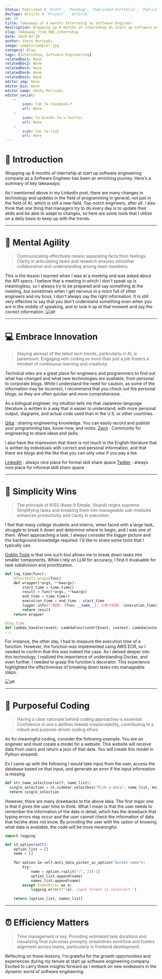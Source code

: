 ```yaml
---
Status: Published # 'Draft', 'Pending', 'Published-Portfolio', 'Published-Medium', 'Rewriting'
docType: Article # 'Project', 'Article'
id: 15
title: Takeaway of 8 months Internship as Software Engineer
description: Wrapping up 8 months of internship at start up software engineering company as a Software Engineer has been an enriching journey. Here's a summary of key takeaways
slug: Takeaway_from_SWE_internship
date: 2024-02-20
author: Shoto Morisaki
image: sample/sample7.jpg
category: Blog
tags: [Internship, Software Engineering]
relatedDoc1: None
relatedDoc2: None
relatedDoc3: None
relatedDoc4: None
relatedDoc5: None
editor_img: None
editor_bio: None
editor_name: Shoto Morisaki
editor_social:
    -
        icon: fab fa-facebook-f
        url: None
    -
        icon: fa-brands fa-x-twitter
        url: None
    -
        icon: fas fa-link
        url: None
---
```







# 🚀 Introduction 
Wrapping up 8 months of internship at start up software engineering company as a Software Engineer has been an enriching journey. Here's a summary of key takeaways:

As I mentioned above in my LinkedIn post, there are many changes in technology and updates in the field of programming in general, not just in the field of AI, which is still a new field. Top-notch engineers, after all. I also think that one thing that managers try to do every day is to update their skills and be able to adapt to changes, so here are some tools that I utilize on a daily basis to keep up with the trends.

---

# 🧠 Mental Agility 
> Communicating effectively means separating facts from feelings. Clarity in articulating tasks and research ensures smoother collaboration and understanding among team members.

This is the lesson I learned when I was at a meeting and was asked about the API specs. I believe that a meeting in which I don't speak up is meaningless, so I always try to be prepared and say something at the meeting, but sometimes when I get nervous in a room full of other engineers and my boss, I don't always say the right information. It is still very effective to say that you don't understand something even when you are in the middle of speaking, and to look it up at that moment and say the correct information.
![alt](/post/4/meeting.jpg)

---

# 💻 Embrace Innovation 
> Staying abreast of the latest tech trends, particularly in AI, is paramount. Engaging with coding as more than just a job fosters a mindset of continuous learning and creativity.

Technical sites are a great place for engineers and programmers to find out what has changed and what new technologies are available, from personal to corporate blogs. While I understand the need for caution, as some of the information may be incorrect, I recommend that you check out the personal blogs, as they are often quicker and more comprehensive. 

As a bilingual engineer, my intuition tells me that Japanese-language literature is written in a way that is easier to understand, with more personal output, diagrams, and actual code used than in the U.S. or other countries. 

[Qiita](https://qiita.com/) : sharing engineering knowledge. You can easily record and publish your programming tips, know-how, and notes.
[Zenn](https://zenn.dev/) : Community for engineering to share ideas and skills.

I also have the impression that there is not much in the English literature that is written by individuals with correct and personal information, and that there are blogs and the like that you can only view if you pay a fee.

[LinkedIn](https://www.linkedin.com/) : always nice place for formal skill share space
[Twitter](https://twitter.com/) : always nice place for informal skill share space

---

# 🔑 Simplicity Wins 
> The principle of KISS (Keep It Simple, Stupid) reigns supreme. Simplifying tasks and breaking them into manageable sub-modules enhances productivity and clarity in execution.

I feel that many college students and interns, when faced with a large task, struggle to break it down and determine where to begin, and I was one of them. When approaching a task, I always consider the bigger picture and the background knowledge required. I'd like to share some tools that I typically use.

[Goblin Tools](https://goblin.tools/) is that one such tool allows me to break down tasks into smaller components. While I rely on LLM for accuracy, I find it invaluable for task subdivision and prioritization.

```python
def log_time(func):
    @functools.wraps(func)
    def wrapper(*args, **kwargs):
        start_time = time.time()
        result = func(*args, **kwargs)
        end_time = time.time()
        execution_time = end_time - start_time
        logger.info(f"関数( {func.__name__}) の実行時間: {execution_time} sec")
        return result
    return wrapper

@log_time
def lambda_handler(event: LambdaFunctionUrlEvent, context: LambdaContext) -> dict:
...
```

For instance, the other day, I had to measure the execution time of a function. However, the function was implemented using AWS ECR, so I needed to confirm that this was indeed the case. As I delved deeper into this technology, I realized the importance of understanding Docker, and even further, I needed to grasp the function's decorator. This experience highlighted the effectiveness of breaking down tasks into manageable steps.

![alt](/post/4/docker_and_ecr.png "Architecture of sample Docker and ECR")

---

# 🎯 Purposeful Coding 
> Having a clear rationale behind coding approaches is essential. Confidence in one's abilities breeds irreplaceability, contributing to a robust and purpose-driven coding ethos.

As for meaningful coding, consider the following example. You are an engineer and must create a model for a website. This website will receive data from users and return a json of that data. You will create this model in Python streamlit.

Ex I came up with the following I would take input from the user, access the database based on that input, and generate an error if the input information is missing.

```python
def str_name_selection(self, name_list):
  single_selection = st.sidebar.selectbox("Pick a data", name_list, key=name_list)
  return single_selection
```

However, there are many drawbacks to the above idea. The first major one is that it gives the user time to think. What I mean is that the user needs to remember the information of the data in detail, which has the drawback that typing errors may occur and the user cannot check the information of data that he/she does not know. By providing the user with the option of knowing what data is available, the code will be more meaningful.

```python
import logging

def s3_option(self):
    option_list = []
    name = []
    
    for option in self.muti_data_picker_as_option("bucket-name"):
        try: 
            name = option.rsplit("/", 2)[-2]
            option_list.append(name)
            names_list.append(name)
        except IndexError as e:
            logging.error(f"{e}, input format is incorrect.")
    
    return [option_list, names_list]

```

---

# ⏰ Efficiency Matters 
> Time management is key. Providing estimated task durations and visualizing final outcomes promptly streamlines workflow and fosters alignment across teams, particularly in frontend development.

Reflecting on these lessons, I'm grateful for the growth opportunities and experiences during my tenure at start up software engineering company. Excited to carry these insights forward as I embark on new endeavors in the dynamic world of software engineering.